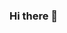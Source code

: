 ### Hi there 👋

<!--
**Andrelise28/Andrelise28** is a ✨ _special_ ✨ repository because its `README.md` (this file) appears on your GitHub profile.

Here are some ideas to get you started:

💰 Atualmente trabalho como desenvolvedora Full Stack junior.
💰 Estudando React, Typescript e PHP
💰 Pronomes: ela/dela
-->
